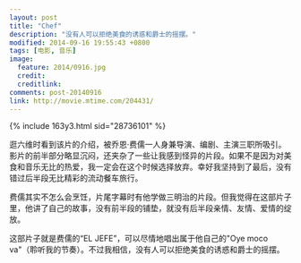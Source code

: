 ```yaml
---
layout: post
title: "Chef"
description: "没有人可以拒绝美食的诱惑和爵士的摇摆。"
modified: 2014-09-16 19:55:43 +0800
tags: [电影, 音乐]
image:
  feature: 2014/0916.jpg
  credit:
  creditlink:
comments: post-20140916
link: http://movie.mtime.com/204431/
---
```


{% include 163y3.html sid="28736101" %}

逛六维时看到该片的介绍，被乔恩·费儒一人身兼导演、编剧、主演三职所吸引。影片的前半部分略显沉闷，还夹杂了一些让我感到怪异的片段。如果不是因为对美食和音乐无比的热爱，我一定会在这个时候选择放弃。幸好我坚持到了最后，没有错过后半段无比精彩的流动餐车旅行。

费儒其实不怎么会烹饪，片尾字幕时有他学做三明治的片段。但我觉得在这部片子里，他讲了自己的故事，没有前半段的铺垫，就没有后半段亲情、友情、爱情的绽放。

这部片子就是费儒的“EL JEFE”，可以尽情地唱出属于他自己的"Oye moco va"（聆听我的节奏）。不过我相信，没有人可以拒绝美食的诱惑和爵士的摇摆。
